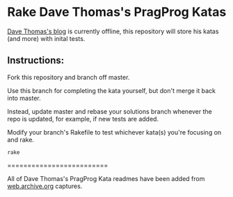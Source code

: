 # Rake Dave Thomas's PragProg Katas

[Dave Thomas's blog][1] is currently offline, this repository will store his katas (and more) with inital tests.

## Instructions:
Fork this repository and branch off master. 

Use this branch for completing the kata yourself, but don't merge it back into master. 

Instead, update master and rebase your solutions branch whenever the repo is updated, for example, if new tests are added.

Modify your branch's Rakefile to test whichever kata(s) you're focusing on and rake.

```
rake
```

=========================

All of Dave Thomas's PragProg Kata readmes have been added from [web.archive.org][2] captures.


[1]: http://codekata.pragprog.com
[2]: http://web.archive.org/web/20131016085045/http:/codekata.pragprog.com
